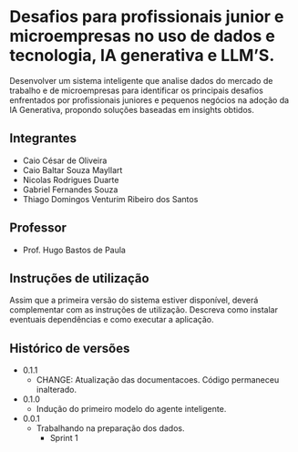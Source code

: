 # Desafios para profissionais junior e microempresas no uso de dados e tecnologia, IA generativa e LLM’S.

Desenvolver um sistema inteligente que analise dados do mercado de trabalho e de microempresas para identificar os principais desafios enfrentados por profissionais juniores e pequenos negócios na adoção da IA ​​Generativa, propondo soluções baseadas em insights obtidos.

## Integrantes
* Caio César de Oliveira
* Caio Baltar Souza Mayllart
* Nicolas Rodrigues Duarte
* Gabriel Fernandes Souza
* Thiago Domingos Venturim Ribeiro dos Santos
  
## Professor

* Prof. Hugo Bastos de Paula

## Instruções de utilização

Assim que a primeira versão do sistema estiver disponível, deverá complementar com as instruções de utilização. Descreva como instalar eventuais dependências e como executar a aplicação.

## Histórico de versões

* 0.1.1
    * CHANGE: Atualização das documentacoes. Código permaneceu inalterado.
* 0.1.0
    * Indução do primeiro modelo do agente inteligente.
* 0.0.1
    * Trabalhando na preparação dos dados.
         * Sprint 1
           

